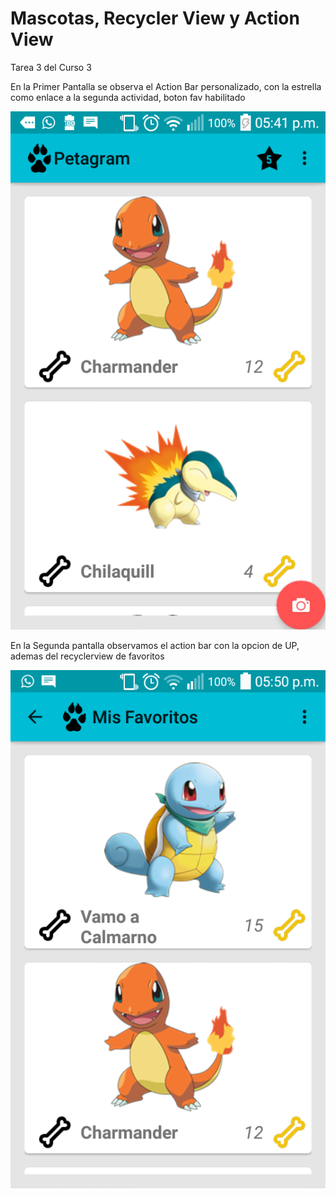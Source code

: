 # Mascotas, Recycler View y Action View
Tarea 3 del Curso 3

En la Primer Pantalla se observa el Action Bar personalizado, con la estrella como enlace a la segunda actividad, boton fav habilitado

[![Pantalla 1](https://github.com/jmdra/PetagramRecyclerview/blob/master/Activity1.png)](#Pantalla)

En la Segunda pantalla observamos el action bar con la opcion de UP, ademas del recyclerview de favoritos

[![Pantalla 1](https://github.com/jmdra/PetagramRecyclerview/blob/master/Activity2.png)](#Pantalla)
